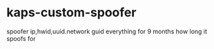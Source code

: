 # kaps-custom-spoofer
spoofer ip,hwid,uuid.network guid everything for 9 months how long it spoofs for

